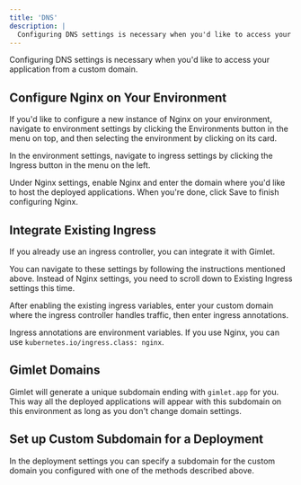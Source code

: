 ```yaml
---
title: 'DNS'
description: |
  Configuring DNS settings is necessary when you'd like to access your application from a custom domain.
---
```


Configuring DNS settings is necessary when you'd like to access your application from a custom domain.

## Configure Nginx on Your Environment

If you'd like to configure a new instance of Nginx on your environment, navigate to environment settings by clicking the Environments button in the menu on top, and then selecting the environment by clicking on its card.

In the environment settings, navigate to ingress settings by clicking the Ingress button in the menu on the left.

Under Nginx settings, enable Nginx and enter the domain where you'd like to host the deployed applications. When you're done, click Save to finish configuring Nginx.

## Integrate Existing Ingress

If you already use an ingress controller, you can integrate it with Gimlet.

You can navigate to these settings by following the instructions mentioned above. Instead of Nginx settings, you need to scroll down to Existing Ingress settings this time.

After enabling the existing ingress variables, enter your custom domain where the ingress controller handles traffic, then enter ingress annotations.

Ingress annotations are environment variables. If you use Nginx, you can use `kubernetes.io/ingress.class: nginx`. 

## Gimlet Domains

Gimlet will generate a unique subdomain ending with `gimlet.app` for you. This way all the deployed applications will appear with this subdomain on this environment as long as you don't change domain settings.

## Set up Custom Subdomain for a Deployment

In the deployment settings you can specify a subdomain for the custom domain you configured with one of the methods described above.
